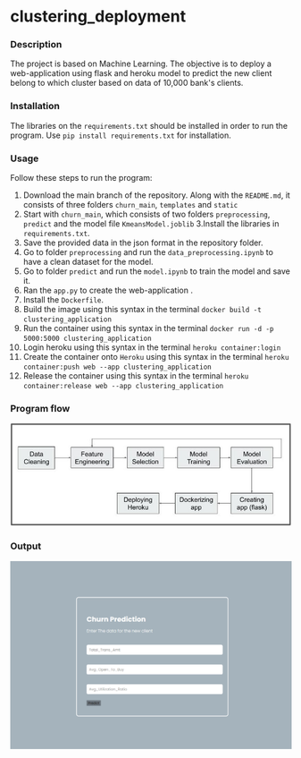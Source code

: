 # clustering_deployment


### Description  

The project is based on Machine Learning. The objective is to deploy a web-application using flask and heroku model to predict the new client belong to which cluster based on data of 10,000 bank's clients.

### Installation
The libraries on the `requirements.txt` should be installed in order to run the program.
Use `pip install requirements.txt` for installation.

### Usage  
Follow these steps to run the program:

1. Download the main branch of the repository. Along with the `README.md`, it consists of three folders `churn_main`, `templates` and `static`
2. Start with `churn_main`, which consists of two folders `preprocessing`,  `predict` and the model file `KmeansModel.joblib`
3.Install the libraries in `requirements.txt`.
4. Save the provided data in the json format in the repository folder.
5. Go to folder `preprocessing` and run the `data_preprocessing.ipynb` to have a clean dataset for the model.
6. Go to folder `predict` and run the `model.ipynb` to train the model and save it.
7. Ran the `app.py` to create the web-application .
8. Install the `Dockerfile`.
9. Build the image using this syntax in the terminal `docker build -t clustering_application` 
10. Run the container using this syntax in the terminal `docker run -d -p 5000:5000 clustering_application`
11. Login heroku using this syntax in the terminal `heroku container:login`
12. Create the container onto `Heroku` using this syntax in the terminal `heroku container:push web --app clustering_application`
13. Release the container  using this syntax in the terminal `heroku container:release web --app clustering_application`

### Program flow  
![flowchart](static\flask-deployment.jpg)

### Output
![webapp](static\clustering_web_application.png)
